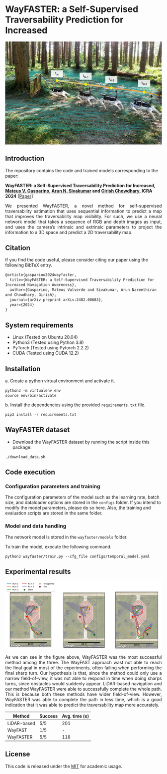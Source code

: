 # WayFASTER: a Self-Supervised Traversability Prediction for Increased

![outline](images/WayFASTER.png)

## Introduction
The repository contains the code and trained models corresponding to the paper:

**WayFASTER: a Self-Supervised Traversability Prediction for Increased, [Mateus V. Gasparino](https://scholar.google.com/citations?user=UbtCA90AAAAJ&hl=en), [Arun N. Sivakumar](https://scholar.google.com/citations?user=peIOOn8AAAAJ&hl=en) and [Girish Chowdhary](https://scholar.google.com/citations?user=pf2zAXkAAAAJ&hl=en), ICRA 2024** [[Paper]]()

<p align="justify">
  We presented WayFASTER, a novel method for self-supervised traversability estimation that uses sequential information to predict a map that improves the traversability map visibility. For such, we use a neural network model that takes a sequence of RGB and depth images as input, and uses the camera’s intrinsic and extrinsic parameters to project the information to a 3D space and predict a 2D traversability map.
</p>

## Citation
If you find the code useful, please consider citing our paper using the following BibTeX entry.
```
@article{gasparino2024wayfaster,
  title={WayFASTER: a Self-Supervised Traversability Prediction for Increased Navigation Awareness},
  author={Gasparino, Mateus Valverde and Sivakumar, Arun Narenthiran and Chowdhary, Girish},
  journal={arXiv preprint arXiv:2402.00683},
  year={2024}
}
```

## System requirements
- Linux (Tested on Ubuntu 20.04)
- Python3 (Tested using Python 3.8) 
- PyTorch (Tested using Pytorch 2.2.2) 
- CUDA (Tested using CUDA 12.2)

## Installation
a. Create a python virtual environment and activate it.
```shell
python3 -m virtualenv env
source env/bin/activate
```
b. Install the dependencies using the provided `requirements.txt` file.
```shell
pip3 install -r requirements.txt
```

## WayFASTER dataset
- Download the WayFASTER dataset by running the script inside this package:
```shell
./download_data.sh
```

## Code execution
### Configuration parameters and training
The configuration parameters of the model such as the learning rate, batch size, and dataloader options are stored in the `configs` folder.
If you intend to modify the model parameters, please do so here. Also, the training and evaluation scripts are stored in the same folder.

### Model and data handling
The network model is stored in the `wayfaster/models` folder.

To train the model, execute the following command. 
```shell
python3 wayfaster/train.py --cfg_file configs/temporal_model.yaml
```

## Experimental results

![outline](images/waypoints.png)

<p align="justify">
  As we can see in the figure above, WayFASTER was the most successful method among the three. The WayFAST approach wast not able to reach the final goal in most of the experiments, often failing when performing the final sharp turn. Our hypothesis is that, since the method could only use a narrow field-of-view, it was not able to respond in time when doing sharps turns, since obstacles would suddenly appear. LiDAR-based navigation and our method WayFASTER were able to successfully complete the whole path. This is because both these methods have wider field-of-view. However, WayFASTER was able to complete the path in less time, which is a good indication that it was able to predict the traversability map more accurately.
</p>

| Method       | Success   | Avg. time (s) |
|--------------|-----------|---------------|
| LiDAR-based  | 5/5       | 201           |
| WayFAST      | 1/5       | -             |
| WayFASTER    | 5/5       | 118           |

## License
This code is released under the [MIT](https://opensource.org/license/mit) for academic usage.

